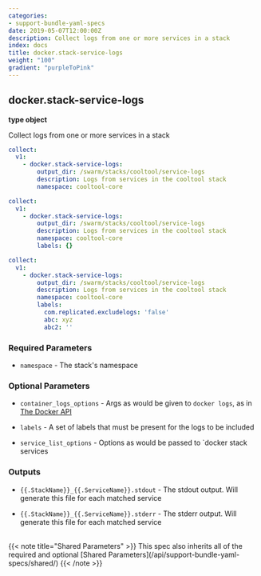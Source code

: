 ```yaml
---
categories:
- support-bundle-yaml-specs
date: 2019-05-07T12:00:00Z
description: Collect logs from one or more services in a stack
index: docs
title: docker.stack-service-logs
weight: "100"
gradient: "purpleToPink"
---
```


## docker.stack-service-logs

**type object**

Collect logs from one or more services in a stack


```yaml
collect:
  v1:
    - docker.stack-service-logs:
        output_dir: /swarm/stacks/cooltool/service-logs
        description: Logs from services in the cooltool stack
        namespace: cooltool-core
```

```yaml
collect:
  v1:
    - docker.stack-service-logs:
        output_dir: /swarm/stacks/cooltool/service-logs
        description: Logs from services in the cooltool stack
        namespace: cooltool-core
        labels: {}
```

```yaml
collect:
  v1:
    - docker.stack-service-logs:
        output_dir: /swarm/stacks/cooltool/service-logs
        description: Logs from services in the cooltool stack
        namespace: cooltool-core
        labels:
          com.replicated.excludelogs: 'false'
          abc: xyz
          abc2: ''
```


### Required Parameters


- `namespace` - The stack's namespace



### Optional Parameters


- `container_logs_options` - Args as would be given to `docker logs`, as in [The Docker API](https://github.com/moby/moby/blob/master/api/types/client.go#L73)


- `labels` - A set of labels that must be present for the logs to be included


- `service_list_options` - Options as would be passed to `docker stack services



### Outputs

    
- `{{.StackName}}_{{.ServiceName}}.stdout` - The stdout output. Will generate this file for each matched service

- `{{.StackName}}_{{.ServiceName}}.stderr` - The stderr output. Will generate this file for each matched service


<br>
{{< note title="Shared Parameters" >}}
This spec also inherits all of the required and optional [Shared Parameters](/api/support-bundle-yaml-specs/shared/)
{{< /note >}}

  